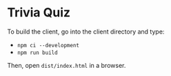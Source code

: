 # Trivia Quiz

To build the client, go into the client directory and type:

* `npm ci --development`
* `npm run build`

Then, open `dist/index.html` in a browser.

